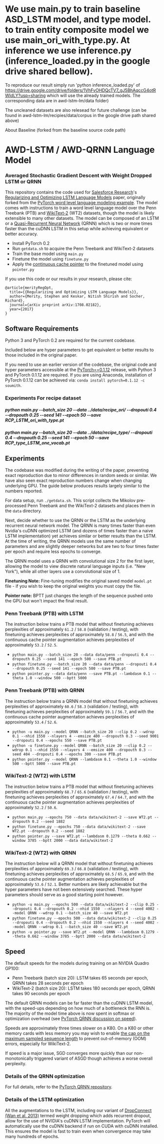 # We use main.py to train baseline ASD_LSTM model, and type model. to train entity composite model we use main_ori_with_type.py. At inference we use inference.py (inference_loaded.py in the google drive shared bellow).

To reproduce our result simply run 'python inference_loaded.py' of https://drive.google.com/drive/folders/1VhFvOHDQcTV7_gJ5BhAqccG4otRWIdLY?usp=sharing which will use the already trained models.  The corresponding data are in awd-lstm-lm/data folder)

The uncleaned datasets are also relesead for future challenge (can be found in awd-lstm-lm/recipies/data/corpus in the google drive path shared above)


About Baseline (forked from the baseline source code path)


# AWD-LSTM / AWD-QRNN Language Model

### Averaged Stochastic Gradient Descent with Weight Dropped LSTM or QRNN

This repository contains the code used for [Salesforce Research](https://einstein.ai/)'s [Regularizing and Optimizing LSTM Language Models](https://arxiv.org/abs/1708.02182) paper, originally forked from the [PyTorch word level language modeling example](https://github.com/pytorch/examples/tree/master/word_language_model).
The model comes with instructions to train a word level language model over the Penn Treebank (PTB) and [WikiText-2](https://einstein.ai/research/the-wikitext-long-term-dependency-language-modeling-dataset) (WT2) datasets, though the model is likely extensible to many other datasets.
The model can be composed of an LSTM or a [Quasi-Recurrent Neural Network](https://github.com/salesforce/pytorch-qrnn/) (QRNN) which is two or more times faster than the cuDNN LSTM in this setup while achieving equivalent or better accuracy.

+ Install PyTorch 0.2
+ Run `getdata.sh` to acquire the Penn Treebank and WikiText-2 datasets
+ Train the base model using `main.py`
+ Finetune the model using `finetune.py`
+ Apply the [continuous cache pointer](https://arxiv.org/abs/1612.04426) to the finetuned model using `pointer.py`

If you use this code or our results in your research, please cite:

```
@article{merityRegOpt,
  title={{Regularizing and Optimizing LSTM Language Models}},
  author={Merity, Stephen and Keskar, Nitish Shirish and Socher, Richard},
  journal={arXiv preprint arXiv:1708.02182},
  year={2017}
}
```

## Software Requirements

Python 3 and PyTorch 0.2 are required for the current codebase.

Included below are hyper parameters to get equivalent or better results to those included in the original paper.

If you need to use an earlier version of the codebase, the original code and hyper parameters accessible at the [PyTorch==0.1.12](https://github.com/salesforce/awd-lstm-lm/tree/PyTorch%3D%3D0.1.12) release, with Python 3 and PyTorch 0.1.12 are required.
If you are using Anaconda, installation of PyTorch 0.1.12 can be achieved via:
`conda install pytorch=0.1.12 -c soumith`.


### Experiments For recipe dataset
##### python main.py --batch_size 20 --data ../data/recipe_ori/ --dropouti 0.4 --dropouth 0.25 --seed 141 --epoch 50 --save RCP_LSTM_ori_with_type.pt

##### python main.py --batch_size 20 --data ../data/recipe_type/ --dropouti 0.4 --dropouth 0.25 --seed 141 --epoch 50 --save RCP_type_LSTM_one_vocab.pt 

## Experiments
The codebase was modified during the writing of the paper, preventing exact reproduction due to minor differences in random seeds or similar.
We have also seen exact reproduction numbers change when changing underlying GPU.
The guide below produces results largely similar to the numbers reported.

For data setup, run `./getdata.sh`.
This script collects the Mikolov pre-processed Penn Treebank and the WikiText-2 datasets and places them in the `data` directory.

Next, decide whether to use the QRNN or the LSTM as the underlying recurrent neural network model.
The QRNN is many times faster than even Nvidia's cuDNN optimized LSTM (and dozens of times faster than a naive LSTM implementation) yet achieves similar or better results than the LSTM.
At the time of writing, the QRNN models use the same number of parameters and are slightly deeper networks but are two to four times faster per epoch and require less epochs to converge.

The QRNN model uses a QRNN with convolutional size 2 for the first layer, allowing the model to view discrete natural language inputs (i.e. "New York"), while all other layers use a convolutional size of 1.

**Finetuning Note:** Fine-tuning modifies the original saved model `model.pt` file - if you wish to keep the original weights you must copy the file.

**Pointer note:** BPTT just changes the length of the sequence pushed onto the GPU but won't impact the final result.

### Penn Treebank (PTB) with LSTM

The instruction below trains a PTB model that without finetuning achieves perplexities of approximately `61.2` / `58.8` (validation / testing), with finetuning achieves perplexities of approximately `58.8` / `56.5`, and with the continuous cache pointer augmentation achieves perplexities of approximately `53.2` / `52.5`.

+ `python main.py --batch_size 20 --data data/penn --dropouti 0.4 --dropouth 0.25 --seed 141 --epoch 500 --save PTB.pt`
+ `python finetune.py --batch_size 20 --data data/penn --dropouti 0.4 --dropouth 0.25 --seed 141 --epoch 500 --save PTB.pt`
+ `python pointer.py --data data/penn --save PTB.pt --lambdasm 0.1 --theta 1.0 --window 500 --bptt 5000`

### Penn Treebank (PTB) with QRNN

The instruction below trains a QRNN model that without finetuning achieves perplexities of approximately `60.6` / `58.3` (validation / testing), with finetuning achieves perplexities of approximately `59.1` / `56.7`, and with the continuous cache pointer augmentation achieves perplexities of approximately `53.4` / `52.6`.

+ `python -u main.py --model QRNN --batch_size 20 --clip 0.2 --wdrop 0.1 --nhid 1550 --nlayers 4 --emsize 400 --dropouth 0.3 --seed 9001 --dropouti 0.4 --epochs 550 --save PTB.pt`
+ `python -u finetune.py --model QRNN --batch_size 20 --clip 0.2 --wdrop 0.1 --nhid 1550 --nlayers 4 --emsize 400 --dropouth 0.3 --seed 404 --dropouti 0.4 --epochs 300 --save PTB.pt`
+ `python pointer.py --model QRNN --lambdasm 0.1 --theta 1.0 --window 500 --bptt 5000 --save PTB.pt`

### WikiText-2 (WT2) with LSTM
The instruction below trains a PTB model that without finetuning achieves perplexities of approximately `68.7` / `65.6` (validation / testing), with finetuning achieves perplexities of approximately `67.4` / `64.7`, and with the continuous cache pointer augmentation achieves perplexities of approximately `52.2` / `50.6`.

+ `python main.py --epochs 750 --data data/wikitext-2 --save WT2.pt --dropouth 0.2 --seed 1882`
+ `python finetune.py --epochs 750 --data data/wikitext-2 --save WT2.pt --dropouth 0.2 --seed 1882`
+ `python pointer.py --save WT2.pt --lambdasm 0.1279 --theta 0.662 --window 3785 --bptt 2000 --data data/wikitext-2`

### WikiText-2 (WT2) with QRNN

The instruction below will a QRNN model that without finetuning achieves perplexities of approximately `69.3` / `66.8` (validation / testing), with finetuning achieves perplexities of approximately `68.5` / `65.9`, and with the continuous cache pointer augmentation achieves perplexities of approximately `53.6` / `52.1`.
Better numbers are likely achievable but the hyper parameters have not been extensively searched. These hyper parameters should serve as a good starting point however.

+ `python -u main.py --epochs 500 --data data/wikitext-2 --clip 0.25 --dropouti 0.4 --dropouth 0.2 --nhid 1550  --nlayers 4 --seed 4002 --model QRNN --wdrop 0.1 --batch_size 40 --save WT2.pt`
+ `python finetune.py --epochs 500 --data data/wikitext-2 --clip 0.25 --dropouti 0.4 --dropouth 0.2 --nhid 1550 --nlayers 4 --seed 4002 --model QRNN --wdrop 0.1 --batch_size 40 --save WT2.pt`
+ `python -u pointer.py --save WT2.pt --model QRNN --lambdasm 0.1279 --theta 0.662 --window 3785 --bptt 2000 --data data/wikitext-2`

## Speed

The default speeds for the models during training on an NVIDIA Quadro GP100:

+ Penn Treebank (batch size 20): LSTM takes 65 seconds per epoch, QRNN takes 28 seconds per epoch
+ WikiText-2 (batch size 20): LSTM takes 180 seconds per epoch, QRNN takes 90 seconds per epoch

The default QRNN models can be far faster than the cuDNN LSTM model, with the speed-ups depending on how much of a bottleneck the RNN is. The majority of the model time above is now spent in softmax or optimization overhead (see [PyTorch QRNN discussion on speed](https://github.com/salesforce/pytorch-qrnn#speed)).

Speeds are approximately three times slower on a K80. On a K80 or other memory cards with less memory you may wish to enable [the cap on the maximum sampled sequence length](https://github.com/salesforce/awd-lstm-lm/blob/ef9369d277f8326b16a9f822adae8480b6d492d0/main.py#L131) to prevent out-of-memory (OOM) errors, especially for WikiText-2.

If speed is a major issue, SGD converges more quickly than our non-monotonically triggered variant of ASGD though achieves a worse overall perplexity.

### Details of the QRNN optimization

For full details, refer to the [PyTorch QRNN repository](https://github.com/salesforce/pytorch-qrnn).

### Details of the LSTM optimization

All the augmentations to the LSTM, including our variant of [DropConnect (Wan et al. 2013)](https://cs.nyu.edu/~wanli/dropc/dropc.pdf) termed weight dropping which adds recurrent dropout, allow for the use of NVIDIA's cuDNN LSTM implementation.
PyTorch will automatically use the cuDNN backend if run on CUDA with cuDNN installed.
This ensures the model is fast to train even when convergence may take many hundreds of epochs.
